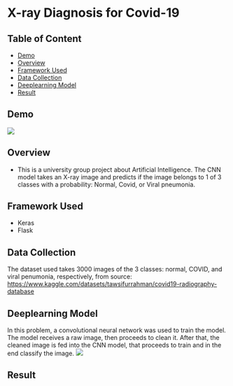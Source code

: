 # X-ray Diagnosis for Covid-19

## Table of Content
  * [Demo](#demo)
  * [Overview](#overview)
  * [Framework Used](#framework-used)
  * [Data Collection](#data-collection)
  * [Deeplearning Model](#deeplearning-model)
  * [Result](#result)


## Demo
![](https://github.com/vanhaito/Flask-Covid19-Prediction-WebApp/blob/main/demo.png)
## Overview
 - This is a university group project about Artificial Intelligence. The CNN model takes an X-ray image and predicts if the image belongs to 1 of 3 classes with a probability: Normal, Covid, or Viral pneumonia. 
## Framework Used
 - Keras
 - Flask
## Data Collection
The dataset used takes 3000 images of the 3 classes: normal, COVID, and viral penumonia, respectively, from source: https://www.kaggle.com/datasets/tawsifurrahman/covid19-radiography-database
## Deeplearning Model
In this problem, a convolutional neural network was used to train the model. The model receives a raw image, then proceeds to clean it. After that, the cleaned image is fed into the CNN model, that proceeds to train and in the end classify the image.
![](https://github.com/vanhaito/Flask-Covid19-Prediction-WebApp/blob/main/model.png)

## Result
